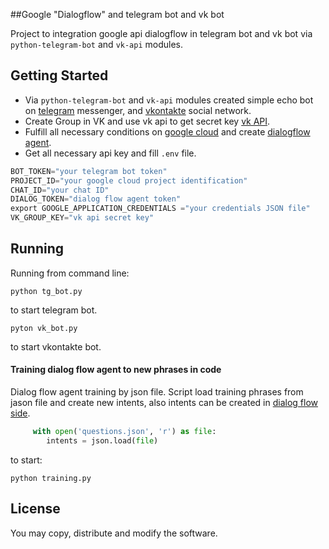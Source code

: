 ##Google "Dialogflow" and telegram bot and vk bot

Project to integration google api dialogflow in telegram bot and vk bot
via `python-telegram-bot` and `vk-api` modules.

## Getting Started

- Via `python-telegram-bot` and `vk-api` modules created simple echo bot on [telegram](https://web.telegram.org/#/login) messenger, and [vkontakte](https://vk.com/)
social network.
- Create Group in VK and use vk api to get secret key [vk API](https://vk.com/dev/bots_docs).
- Fulfill all necessary conditions on [google cloud](https://cloud.google.com/dialogflow/docs/quick/api) and create [dialogflow agent](https://cloud.google.com/dialogflow/docs/quick/api).
- Get all necessary api key and fill `.env` file.
```python
BOT_TOKEN="your telegram bot token"
PROJECT_ID="your google cloud project identification"
CHAT_ID="your chat ID"
DIALOG_TOKEN="dialog flow agent token"
export GOOGLE_APPLICATION_CREDENTIALS ="your credentials JSON file"
VK_GROUP_KEY="vk api secret key"
```

## Running

Running from command line:
```shell script
python tg_bot.py 
```
to start telegram bot.

```shell script
pyton vk_bot.py 
```
to start vkontakte bot.

#### Training dialog flow agent to new phrases in code

Dialog flow agent training by json file. Script load training phrases from jason file and create new intents, 
also intents can be created in [dialog flow side](https://dialogflow.com/).
```python
     with open('questions.json', 'r') as file:
        intents = json.load(file)
```
to start:
```shell script
python training.py
```
## License

You may copy, distribute and modify the software.